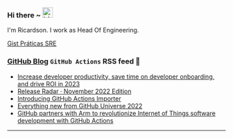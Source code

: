 ### Hi there ~ <img src="https://user-images.githubusercontent.com/1303154/88677602-1635ba80-d120-11ea-84d8-d263ba5fc3c0.gif" width="24px" alt="hi">

I'm Ricardson. I work as Head Of Engineering.

[Gist Práticas SRE](https://gist.github.com/r1w1s1/1ca63e1afb467410ddbb9081214a51ac)

### [GitHub Blog](https://github.blog/) `GitHub Actions` RSS feed 📖

<!--START_SECTION:feed-->
* [Increase developer productivity, save time on developer onboarding, and drive ROI in 2023](https:&#x2F;&#x2F;github.blog&#x2F;2022-12-20-increase-developer-productivity-save-time-on-developer-onboarding-and-drive-roi-in-2023&#x2F;)
* [Release Radar · November 2022 Edition](https:&#x2F;&#x2F;github.blog&#x2F;2022-12-16-release-radar-nov-2022&#x2F;)
* [Introducing GitHub Actions Importer](https:&#x2F;&#x2F;github.blog&#x2F;2022-11-10-introducing-github-actions-importer&#x2F;)
* [Everything new from GitHub Universe 2022](https:&#x2F;&#x2F;github.blog&#x2F;2022-11-09-everything-new-from-github-universe-2022&#x2F;)
* [GitHub partners with Arm to revolutionize Internet of Things software development with GitHub Actions](https:&#x2F;&#x2F;github.blog&#x2F;2022-11-02-github-partners-with-arm-to-revolutionize-internet-of-things-software-development-with-github-actions&#x2F;)
<!--END_SECTION:feed-->

---------

<!--
**r1williams/r1williams** is a ✨ _special_ ✨ repository because its `README.md` (this file) appears on your GitHub profile.


